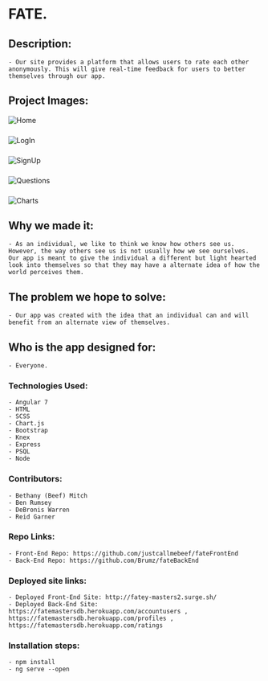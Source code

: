 # FATE. 

## Description: 
    - Our site provides a platform that allows users to rate each other anonymously. This will give real-time feedback for users to better themselves through our app.

## Project Images: 

![Home](assets/Home.png)

###

![LogIn](assets/LogIn.png)

###

![SignUp](assets/SignUp.png)

###

![Questions](assets/Questions.png)

###

![Charts](assets/Charts.png)


## Why we made it:
    - As an individual, we like to think we know how others see us. However, the way others see us is not usually how we see ourselves. Our app is meant to give the individual a different but light hearted look into themselves so that they may have a alternate idea of how the world perceives them.   

## The problem we hope to solve:
    - Our app was created with the idea that an individual can and will benefit from an alternate view of themselves. 

## Who is the app designed for:
    - Everyone. 

### Technologies Used:
    - Angular 7
    - HTML
    - SCSS
    - Chart.js
    - Bootstrap
    - Knex
    - Express
    - PSQL
    - Node

### Contributors:
    - Bethany (Beef) Mitch
    - Ben Rumsey
    - DeBronis Warren
    - Reid Garner

### Repo Links:
    - Front-End Repo: https://github.com/justcallmebeef/fateFrontEnd
    - Back-End Repo: https://github.com/Brumz/fateBackEnd

### Deployed site links:
    - Deployed Front-End Site: http://fatey-masters2.surge.sh/
    - Deployed Back-End Site: https://fatemastersdb.herokuapp.com/accountusers , https://fatemastersdb.herokuapp.com/profiles , https://fatemastersdb.herokuapp.com/ratings

### Installation steps:
    - npm install 
    - ng serve --open 

